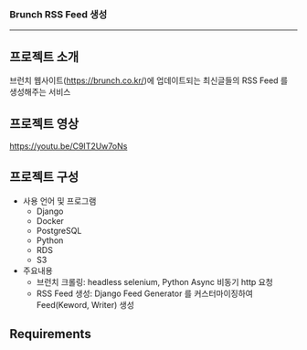 ### Brunch RSS Feed 생성
---

## 프로젝트 소개
브런치 웹사이트(https://brunch.co.kr/)에 업데이트되는 최신글들의 RSS Feed 를 생성해주는 서비스
## 프로젝트 영상
https://youtu.be/C9IT2Uw7oNs

## 프로젝트 구성

- 사용 언어 및 프로그램 
	- Django
	- Docker
	- PostgreSQL
	- Python
	- RDS
	- S3
- 주요내용
	- 브런치 크롤링: headless selenium, Python Async 비동기 http 요청 
	- RSS Feed 생성: Django Feed Generator 를 커스터마이징하여 Feed(Keword, Writer) 생성

## Requirements

```

```
